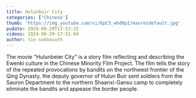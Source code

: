 ```yaml
---
title: Hulunbuir City
categories: ['Chinese']
thumb: 'https://img.youtube.com/vi/6pC3_whd0pI/maxresdefault.jpg'
pudate: 2024-06-29T17:52:15
videos: 2024-06-29-17-51-04
author: tin-sokhavuth
---
```

The movie "Hulunbeier City" is a story film reflecting and describing the Ewenki culture in the Chinese Minority Film Project. The film tells the story of the repeated provocations by bandits on the northwest frontier of the Qing Dynasty, the deputy governor of Hulun Buir sent soldiers from the Sauron Department to the northern Shaanxi-Gansu camp to completely eliminate the bandits and appease the border people.